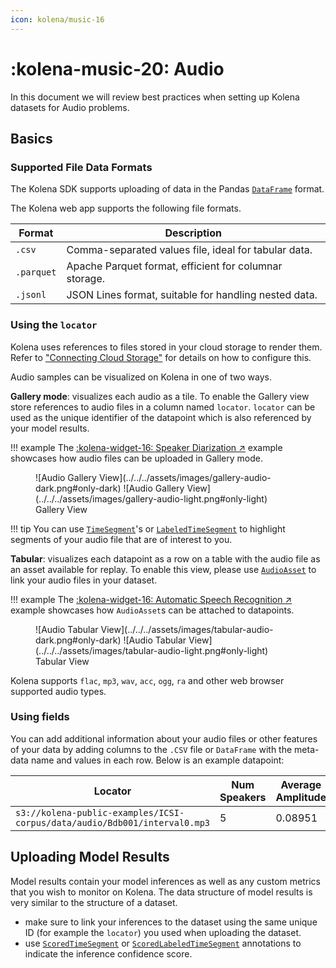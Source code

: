 ```yaml
---
icon: kolena/music-16
---
```


# :kolena-music-20: Audio

In this document we will review best practices when setting up Kolena datasets for Audio
problems.

## Basics

### Supported File Data Formats

The Kolena SDK supports uploading of data in the Pandas
[`DataFrame`](https://pandas.pydata.org/docs/reference/frame.html) format.

The Kolena web app supports the following file formats.

| Format    | Description                                              |
|-----------|----------------------------------------------------------|
| `.csv`     | Comma-separated values file, ideal for tabular data.     |
| `.parquet` | Apache Parquet format, efficient for columnar storage.   |
| `.jsonl`   | JSON Lines format, suitable for handling nested data.    |

### Using the `locator`

Kolena uses references to files stored in your cloud storage to render them.
Refer to ["Connecting Cloud Storage"](../../../connecting-cloud-storage/index.md)
for details on how to configure this.

Audio samples can be visualized on Kolena in one of two ways.

**Gallery mode**: visualizes each audio as a tile.
To enable the Gallery view store references to audio files in a column named `locator`. `locator` can be used as
the unique identifier of the datapoint which is also referenced by your model results.

!!! example
    The [:kolena-widget-16: Speaker Diarization ↗](https://github.com/kolenaIO/kolena/tree/trunk/examples/dataset/speaker_diarization)
    example showcases how audio files can be uploaded in Gallery mode.

<figure markdown>
![Audio Gallery View](../../../assets/images/gallery-audio-dark.png#only-dark)
![Audio Gallery View](../../../assets/images/gallery-audio-light.png#only-light)
<figcaption>Gallery View</figcaption>
</figure>

!!! tip
    You can use [`TimeSegment`](../../../reference/annotation.md#kolena.annotation.TimeSegment)'s
    or [`LabeledTimeSegment`](../../../reference/annotation.md#kolena.annotation.LabeledTimeSegment)
    to highlight segments of your audio file that are of interest to you.

**Tabular**: visualizes each datapoint as a row on a table with the audio file as an asset available for replay. To enable
this view, please use [`AudioAsset`](../../../reference/asset.md#kolena.asset.AudioAsset) to link your audio files
in your dataset.

!!! example
    The [:kolena-widget-16: Automatic Speech Recognition ↗](https://github.com/kolenaIO/kolena/tree/trunk/examples/dataset/automatic_speech_recognition)
    example showcases how `AudioAsset`s can be attached to datapoints.

<figure markdown>
![Audio Tabular View](../../../assets/images/tabular-audio-dark.png#only-dark)
![Audio Tabular View](../../../assets/images/tabular-audio-light.png#only-light)
<figcaption>Tabular View</figcaption>
</figure>

Kolena supports `flac`, `mp3`, `wav`, `acc`, `ogg`, `ra` and other web browser supported audio types.

### Using fields

You can add additional information about your audio files or other features of your data by
adding columns to the `.CSV` file or `DataFrame` with the meta-data name and values in each row.
Below is an example datapoint:

| Locator                                                | Num Speakers | Average Amplitude | audio_length |
|--------------------------------------------------------|--------------|------------------|--------------|
| `s3://kolena-public-examples/ICSI-corpus/data/audio/Bdb001/interval0.mp3` | 5            | 0.08951   | 448.454 |

## Uploading Model Results

Model results contain your model inferences as well as any custom metrics that you wish to monitor on Kolena.
The data structure of model results is very similar to the structure of a dataset.

* make sure to link your inferences to the dataset using the same unique ID (for example the `locator`)
you used when uploading the dataset.
* use [`ScoredTimeSegment`](../../../reference/annotation.md#kolena.annotation.ScoredTimeSegment) or [`ScoredLabeledTimeSegment`](../../../reference/annotation.md#kolena.annotation.ScoredLabeledTimeSegment)
 annotations to indicate the inference confidence score.
